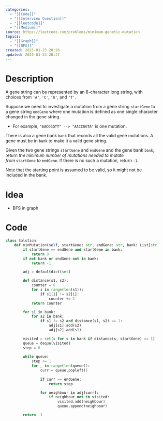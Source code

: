 ```yaml
---
categories:
  - "[[Code]]"
  - "[[Interview Question]]"
  - "[[leetcode]]"
  - "[[Medium]]"
source: https://leetcode.com/problems/minimum-genetic-mutation
topics:
  - "[[Graph]]"
  - "[[BFS]]"
created: 2025-01-23 20:26
updated: 2025-01-23 20:47
---
```

# Description
A gene string can be represented by an 8-character long string, with choices from `'A'`, `'C'`, `'G'`, and `'T'`.

Suppose we need to investigate a mutation from a gene string `startGene` to a gene string `endGene` where one mutation is defined as one single character changed in the gene string.

- For example, `"AACCGGTT" --> "AACCGGTA"` is one mutation.

There is also a gene bank `bank` that records all the valid gene mutations. A gene must be in `bank` to make it a valid gene string.

Given the two gene strings `startGene` and `endGene` and the gene bank `bank`, return _the minimum number of mutations needed to mutate from_ `startGene` _to_ `endGene`. If there is no such a mutation, return `-1`.

Note that the starting point is assumed to be valid, so it might not be included in the bank.

# Idea 
- BFS in graph
# Code
```python
class Solution:
    def minMutation(self, startGene: str, endGene: str, bank: List[str]) -> int:
        if startGene == endGene and startGene in bank:
            return 0
        if not bank or endGene not in bank:
            return -1

        adj = defaultdict(set)

        def distance(s1, s2):
            counter = 0
            for i in range(len(s1)):
                if s1[i] != s2[i]:
                    counter += 1
            return counter

        for s1 in bank:
            for s2 in bank:
                if s1 != s2 and distance(s1, s2) == 1:
                    adj[s1].add(s2)
                    adj[s2].add(s1)

        visited = set(s for s in bank if distance(s, startGene) == 1)
        queue = deque(visited)
        step = 0
        
        while queue:
            step += 1
            for _ in range(len(queue)):
                curr = queue.popleft()
                
                if curr == endGene:
                    return step

                for neighbour in adj[curr]:
                    if neighbour not in visited:
                        visited.add(neighbour)
                        queue.append(neighbour)

        return -1
```